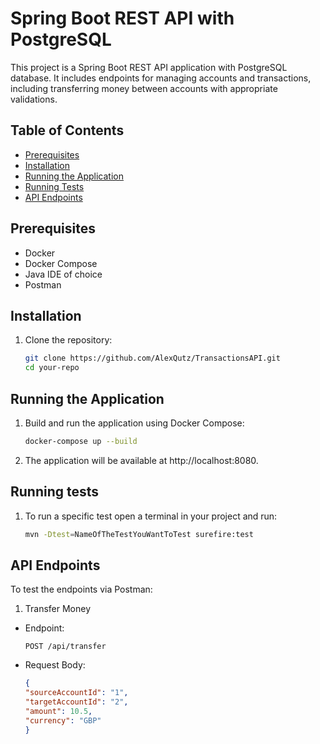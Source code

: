# Spring Boot REST API with PostgreSQL

This project is a Spring Boot REST API application with PostgreSQL database. It includes endpoints for managing accounts and transactions, including transferring money between accounts with appropriate validations.

## Table of Contents

- [Prerequisites](#prerequisites)
- [Installation](#installation)
- [Running the Application](#running-the-application)
- [Running Tests](#running-tests)
- [API Endpoints](#api-endpoints)


## Prerequisites

- Docker
- Docker Compose
- Java IDE of choice
- Postman

## Installation
1. Clone the repository:
   
    ```bash
   git clone https://github.com/AlexQutz/TransactionsAPI.git
   cd your-repo

## Running the Application

1. Build and run the application using Docker Compose:

    ```bash
    docker-compose up --build
   
2. The application will be available at http://localhost:8080.

## Running tests

1. To run a specific test open a terminal in your project and run:

   ```bash
   mvn -Dtest=NameOfTheTestYouWantToTest surefire:test
   
## API Endpoints

To test the endpoints via Postman:


1. Transfer Money

 - Endpoint:

   ```http request
   POST /api/transfer
   
- Request Body:

   ```json
   {
   "sourceAccountId": "1",
   "targetAccountId": "2",
   "amount": 10.5,
   "currency": "GBP"
   }
